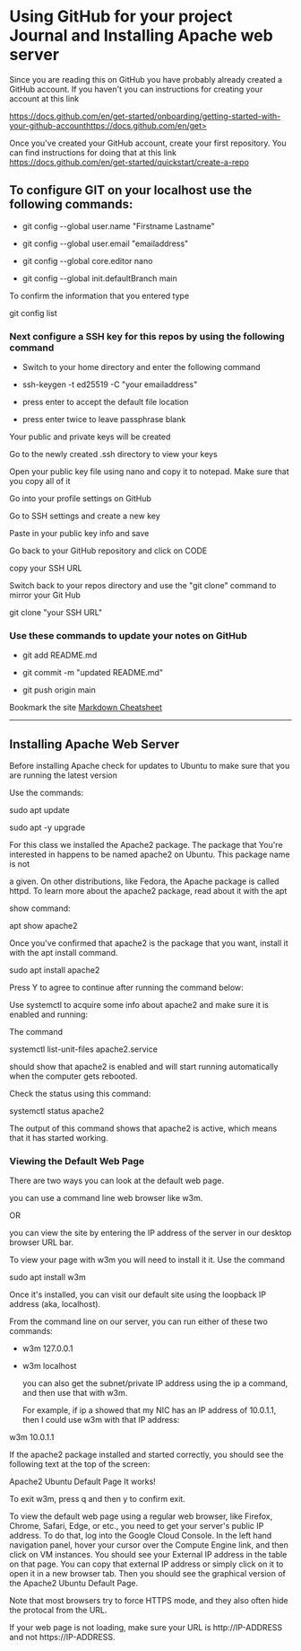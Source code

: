 # Using GitHub for your project Journal and Installing Apache web server 

Since you are reading this on GitHub you have probably already created a GitHub account.
If you haven't you can instructions for creating your account at this link

https://docs.github.com/en/get-started/onboarding/getting-started-with-your-github-accounthttps://docs.github.com/en/get>

Once you've created your GitHub account, create your first repository. You can find
instructions for doing that at this link
https://docs.github.com/en/get-started/quickstart/create-a-repo


## To configure GIT on your localhost use the following commands:

- git config --global user.name "Firstname Lastname"

- git config --global user.email "emailaddress"

- git config --global core.editor nano

- git config --global init.defaultBranch main

To confirm the information that you entered type

  git config list

###  Next configure a SSH key for this repos by using the following command

- Switch to your home directory and enter the following command

- ssh-keygen -t ed25519 -C "your emailaddress"

- press enter to accept the default file location

- press enter twice to leave passphrase blank

Your public and private keys will be created

Go to the newly created .ssh directory to view your keys

Open your public key file using nano and copy it to notepad.  Make sure that you copy all of it

Go into your profile settings on GitHub

Go to SSH settings and create a new key

Paste in your public key info and save

Go back to your GitHub repository and click on CODE

copy your SSH URL

Switch back to your repos directory and use the "git clone" command to mirror your Git Hub

 git clone "your SSH URL"


### Use these commands to update your notes on GitHub

 - git add README.md

 - git commit -m "updated README.md"

 - git push origin main


Bookmark the site [ Markdown Cheatsheet](https://www.markdownguide.org/cheat-sheet/)

-------

## Installing Apache Web Server
 

Before installing Apache check for updates to Ubuntu to make sure that you are running the latest version

Use the commands:

sudo apt update

sudo apt -y upgrade


For this class we installed the Apache2 package.  The package that You're interested in happens to be named apache2 on Ubuntu. This package name is not 

a given. On other distributions, like Fedora, the Apache package is called httpd. To learn more about the apache2 package, read about it with the apt 

show command:
	
apt show apache2


Once you've confirmed that apache2 is the package that you want, install it with the apt install command. 

sudo apt install apache2

Press Y to agree to continue after running the command below:



Use systemctl to acquire some info about apache2 and make sure it is enabled and running:

The command  

systemctl list-unit-files apache2.service

should show that apache2 is enabled and will start running automatically when the computer gets rebooted.


Check the status using this command: 

systemctl status apache2

The output of this command shows that apache2 is active, which means that it has started working.


### Viewing the Default Web Page
	
There are two ways you can look at the default web page. 

you can use a command line web browser like w3m.

OR 

you can view the site by entering the IP address of the server in our desktop browser URL bar.

	
To view your page with w3m you will need to install it it.  Use the command

sudo apt install w3m

Once it's installed, you can visit our default site using the loopback IP address (aka, localhost). 

From the command line on our server, you can run either of these two commands:

- w3m 127.0.0.1

- w3m localhost

	
	you can also get the subnet/private IP address using the ip a command, and then use that with w3m. 
	
	For example, if ip a showed that my NIC has an IP address of 10.0.1.1, then I could use w3m with that IP address:

w3m 10.0.1.1

If the apache2 package  installed and started correctly, you should see the following text at the top of the screen:

Apache2 Ubuntu Default Page
It works!

To exit w3m, press q and then y to confirm exit.

To view the default web page using a regular web browser, like Firefox, Chrome, Safari, Edge, or etc., you need to get your server's public IP address. To do that, log into the Google Cloud Console. In the left hand navigation panel, hover your cursor over the Compute Engine link, and then click on VM instances. You should see your External IP address in the table on that page. You can copy that external IP address or simply click on it to open it in a new browser tab. Then you should see the graphical version of the Apache2 Ubuntu Default Page.

Note that most browsers try to force HTTPS mode, and they also often hide the protocal from the URL. 

If your web page is not loading, make sure your URL is http://IP-ADDRESS and not https://IP-ADDRESS.



